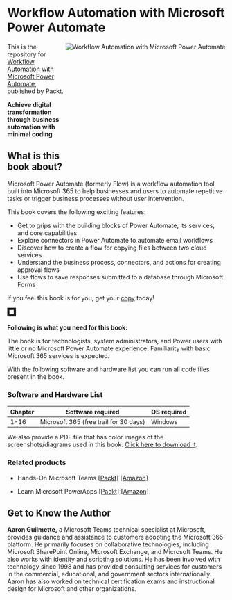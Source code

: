 # Workflow Automation with Microsoft Power Automate

<a href="https://www.packtpub.com/product/workflow-automation-with-microsoft-power-automate/9781839213793?utm_source=github&utm_medium=repository&utm_campaign=9781839213793"><img src="https://static.packt-cdn.com/products/9781839213793/cover/smaller" alt="Workflow Automation with Microsoft Power Automate" height="256px" align="right"></a>

This is the repository for [Workflow Automation with Microsoft Power Automate](https://www.packtpub.com/product/workflow-automation-with-microsoft-power-automate/9781839213793?utm_source=github&utm_medium=repository&utm_campaign=9781839213793), published by Packt.

**Achieve digital transformation through business automation with minimal coding**

## What is this book about?
Microsoft Power Automate (formerly Flow) is a workflow automation tool built into Microsoft 365 to help businesses and users to automate repetitive tasks or trigger business processes without user intervention.

This book covers the following exciting features: 
* Get to grips with the building blocks of Power Automate, its services, and core capabilities
* Explore connectors in Power Automate to automate email workflows
* Discover how to create a flow for copying files between two cloud services
* Understand the business process, connectors, and actions for creating approval flows
* Use flows to save responses submitted to a database through Microsoft Forms

If you feel this book is for you, get your [copy](https://www.amazon.com/dp/1839213795) today!

<a href="https://www.packtpub.com/?utm_source=github&utm_medium=banner&utm_campaign=GitHubBanner"><img src="https://raw.githubusercontent.com/PacktPublishing/GitHub/master/GitHub.png" 
alt="https://www.packtpub.com/" border="5" /></a>


**Following is what you need for this book:**

The book is for technologists, system administrators, and Power users with little or no Microsoft Power Automate experience. Familiarity with basic Microsoft 365 services is expected.

With the following software and hardware list you can run all code files present in the book.

### Software and Hardware List

| Chapter  | Software required                       | OS required                        |
| -------- | --------------------------------------- | -----------------------------------|
| 1-16     | Microsoft 365 (free trail for 30 days)  | Windows                            |


We also provide a PDF file that has color images of the screenshots/diagrams used in this book. [Click here to download it](https://github.com/PacktPublishing/Workflow-Automation-with-Microsoft-Power-Automate/blob/main/Color%20Images.pdf).


### Related products <Other books you may enjoy>
* Hands-On Microsoft Teams [[Packt]](https://www.packtpub.com/product/hands-on-microsoft-teams/9781839213984?utm_source=github&utm_medium=repository&utm_campaign=9781839213984) [[Amazon]](https://www.amazon.com/dp/1839213981)

* Learn Microsoft PowerApps [[Packt]](https://www.packtpub.com/product/learn-microsoft-powerapps/9781789805826?utm_source=github&utm_medium=repository&utm_campaign=9781789805826) [[Amazon]](https://www.amazon.com/dp/1789805821)

## Get to Know the Author
**Aaron Guilmette,**
a Microsoft Teams technical specialist at Microsoft, provides guidance and assistance to customers adopting the Microsoft 365 platform. He primarily focuses on collaborative technologies, including Microsoft SharePoint Online, Microsoft Exchange, and Microsoft Teams. He also works with identity and scripting solutions.
He has been involved with technology since 1998 and has provided consulting services for customers in the commercial, educational, and government sectors internationally. Aaron has also worked on technical certification exams and instructional design for Microsoft and other organizations.




